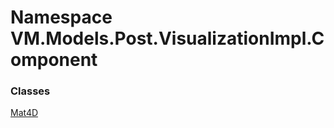# <a id="VM_Models_Post_VisualizationImpl_Component"></a> Namespace VM.Models.Post.VisualizationImpl.Component

### Classes

 [Mat4D](VM.Models.Post.VisualizationImpl.Component.Mat4D.md)

